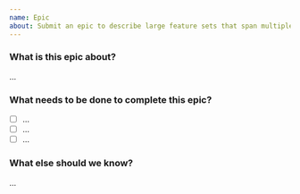 ```yaml
---
name: Epic
about: Submit an epic to describe large feature sets that span multiple features and tasks.
---
```


### What is this epic about?

…

### What needs to be done to complete this epic?

- [ ] …
- [ ] …
- [ ] …

### What else should we know?

…

